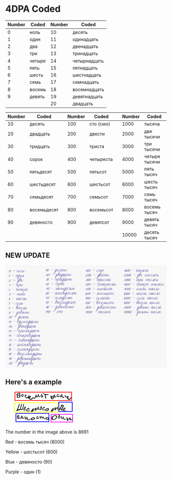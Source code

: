 # 4DPA Coded

|Number|Coded|Number|Coded|
|------|-----|------|-----|
|0|ноль|10|десять|
|1|один|11|одинадцать|
|2|два|12|двенадцать|
|3|три|13|тринадцать|
|4|четыре|14|четырнадцать|
|5|пять|15|пятнадцать|
|6|шесть|16|шестнадцать|
|7|семь|17|семнадцать|
|8|восемь|18|восемнадцать|
|9|девять|19|девятнадцать|
|||20|двадцать|

|Number|Coded| |Number|Coded| |Number|Coded|
|------|-----|-|------|-----|-|------|-----|
|10|десять||100|сто (смо)||1000|тысяча|
|20|двадцать||200|двести||2000|две тысячи|
|30|тридцать||300|триста||3000|три тысячи|
|40|сорок||400|четыреста||4000|четыре тысячи|
|50|пятьдесят||500|пятьсот||5000|пять тысяч|
|60|шестьдесят||600|шестьсот||6000|шесть тысяч|
|70|семьдесят||700|семьсот||7000|семь тысяч|
|80|восемьдесят||800|восемьсот||8000|восемь тысяч|
|90|девяносто||900|девятсот||9000|девять тысяч|
|||||||10000|десять тысяч|

## NEW UPDATE

![4DPA-1](img/4dpa-1.jpg)

## Here's a example

![4DPA-2](img/4dpa-2.jpg)

The number in the image above is 8691

Red - восемь тысяч (8000)

Yellow - шестьсот (600)

Blue - девяносто (90)

Purple - один (1)
